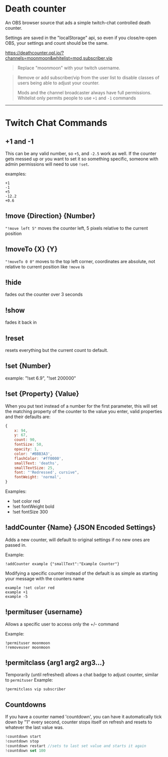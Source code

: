 # Death counter

An OBS browser source that ads a simple twitch-chat controlled death counter.

Settings are saved in the "localStorage" api, so even if you close/re-open OBS, your settings and count should be the same.

https://deathcounter.opl.io/?channels=moonmoon&whitelist=mod,subscriber,vip
> Replace "moonmoon" with your twitch username.

> Remove or add subscriber/vip from the user list to disable classes of users being able to adjust your counter.
> 
> Mods and the channel broadcaster always have full permissions. Whitelist only permits people to use `+1` and `-1` commands

---
# Twitch Chat Commands
## +1 and -1

This can be any valid number, so `+5`, and `-2.5` work as well. If the counter gets messed up or you want to set it so something specific, someone with admin permissions will need to use `!set`.

examples:
```
+1
-1
+5
-12.2
+0.6
```


## !move {Direction} {Number}

`"!move left 5"` moves the counter left, 5 pixels relative to the current position

## !moveTo {X} {Y}

`"!moveTo 0 0"` moves to the top left corner, coordinates are absolute, not relative to current position like `!move` is

## !hide

fades out the counter over 3 seconds

## !show

fades it back in

## !reset

resets everything but the current count to default.

## !set {Number}

example: "!set 6.9", "!set 200000"


## !set {Property} {Value}
When you put text instead of a number for the first parameter, this will set the matching property of the counter to the value you enter, valid properties and their defaults are:
```js
{
	x: 94,
	y: 67,
	count: 90,
	fontSize: 50,
	opacity: 1,
	color: '#BBB3A3',
	flashColor: '#ff0000',
	smallText: 'deaths',
	smallTextSize: 25,
	font: "'Redressed', cursive",
	fontWeight: 'normal',
}
```
Examples:
- !set color red
- !set fontWeight bold
- !set fontSize 300


## !addCounter {Name} {JSON Encoded Settings}
Adds a new counter, will default to original settings if no new ones are passed in.

Example:
```
!addCounter example {"smallText":"Example Counter"}
```

Modifying a specific counter instead of the default is as simple as starting your message with the counters name
```
example !set color red
example +1
example -5
```

## !permituser {username}
Allows a specific user to access only the +/- command

Example:
```
!permituser moonmoon
!removeuser moonmoon
```

## !permitclass {arg1 arg2 arg3...}
Temporarily (until refreshed) allows a chat badge to adjust counter, similar to `permituser`
Example:
```
!permitclass vip subscriber
```



## Countdowns
If you have a counter named 'countdown', you can have it automatically tick down by "1" every second, counter stops itself on refresh and resets to whatever the last value was.

```js
!countdown start
!countdown stop
!countdown restart //sets to last set value and starts it again
!countdown set 100
```